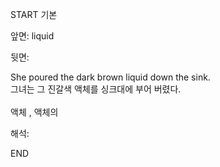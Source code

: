 START
기본

앞면:
liquid


뒷면:
<div>She poured the dark brown liquid down the sink. </div><div>그녀는 그 진갈색 액체를 싱크대에 부어 버렸다.</div><div><br></div><div>액체 , 액체의</div>


해석:

END
